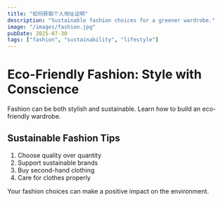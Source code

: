 ```yaml
---
title: "如何获取个人地址证明"
description: "Sustainable fashion choices for a greener wardrobe."
image: "/images/fashion.jpg"
pubDate: 2025-07-30
tags: ["fashion", "sustainability", "lifestyle"]
---
```


# Eco-Friendly Fashion: Style with Conscience

Fashion can be both stylish and sustainable. Learn how to build an eco-friendly wardrobe.

## Sustainable Fashion Tips

1. Choose quality over quantity
2. Support sustainable brands
3. Buy second-hand clothing
4. Care for clothes properly

Your fashion choices can make a positive impact on the environment.
